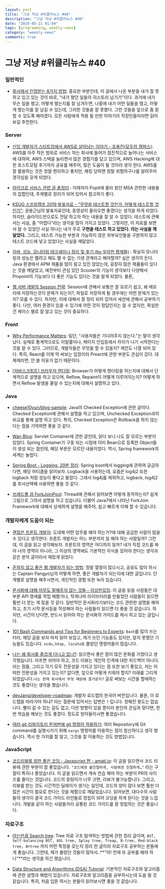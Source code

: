 ```yaml
---
layout: post
title: "그냥 저냥 #위클리뉴스 #40"
description: "그냥 저냥 #위클리뉴스 #40"
date: "2019-05-21 01:04"
tags: [programming, weekly-news]
category: "weekly-news"
comments: true
---
```


# 그냥 저냥 #위클리뉴스 #40

### 일반적인

* [회사에서 인정받는 8가지 방법](https://ppss.kr/archives/195590): 중요한 부분인데, 이 글에서 나온 부분을 내가 잘 못하고 있고 있는 것이 바로, "내가 했던 일들의 히스토리 남기기"이다. 과거에 내가 무슨 일을 했고, 어떻게 했는지를 잘 남겨두면, 나중에 내가 어떤 일들을 했고, 어떻게 했는지를 잘 남길 수 있는데, 그러한 것들을 잘 못했다. 그런 것들을 앞으로 좀 잘 할 수 있도록 해야겠다. 모든 사람에게 적용 될 만한 이야기라 직장인들이라면 읽어보길 추천한다. 

### Server

* [신입 개발자가 스타트업에서 AWS로 살아남는 이야기 - 조용진(모두의 캠퍼스)](https://www.youtube.com/watch?v=r6TFnNQsQLY&feature=youtu.be): AWS를 아주 작은 범위로 서비스 하는 회사에 들어가 점진적으로 늘어나는 서비스에 대하여, AWS 스택을 늘리면서 많은 경험기를 담고 있으며, AWS Hacking에 대한 포스트모텀 후기까지 공유를 해주어, 많은 도움이 될 것이라 생각 한다. AWS를 잘 활용하는 것은 정말 편리하고 좋지만, 해킹 당하면 정말 위험하구나를 알려주어 경각심을 갖게 되었다. 

* [마이크로 서비스 관련 글 총정리](https://www.popit.kr/%EB%A7%88%EC%9D%B4%ED%81%AC%EB%A1%9C-%EC%84%9C%EB%B9%84%EC%8A%A4-%EA%B4%80%EB%A0%A8-%EA%B8%80-%EC%B4%9D%EC%A0%95%EB%A6%AC/?fbclid=IwAR2QFsIkD1aUu7pxV2AAt2Awgd0meniEHMljWcMUaz2_9qX1TQbLGap3M6Y) : 이제까지 Popit에 올라 왔던 MSA 관련한 내용들의 집합인데, 주제별로 정리가 되어 있어서 참고하기 좋다. 

* [KSUG 스프링캠프 2019 발표자료 - "무엇을 테스트할 것인가, 어떻게 테스트할 것인가"](https://www.slideshare.net/ssuser59a869/ksug-2019?fbclid=IwAR2UcYpT58l7AUEPj8vAXIUpllk4meCTlLk4aGDZJSnaECgMwpRR1sVkYAc): 권용근님의 발표자료인데, 동영상이 올라오면 좋겠다는 생각을 하게 되었다. 하지만, 슬라이드만으로도 전달 하고자 하는 내용을 잘 알 수 있었다. 테스트에 관해서는 사실, 좀 "어렵다"라는 생각을 많이 가지고 있었다. 그렇지만, 이 자료를 보면서 알 수 있었던 사실 하나는 내가 주로 **구현을 테스트 하고 있었다. 라는 사실을 깨달았다.** 그리고, 테스트 가능한 부분과 가능하지 않은 외부요인들을 구분하지 않고 테스트 코드에 넣고 있었다는 사실을 깨달았다. 

* [자바, 성능, 모니터링 테크세미나 정리 및 후기 (by 우아한 형제들)](https://taetaetae.github.io/2019/05/12/got-of-java-seminar/) : 확실히 모니터링과 성능은 뗄려고 해도 뗄 수 없는 기생 관계라고 해야할까? 싶은 생각이 든다. Java 환경에서 APM 제품을 많이 알고 있진 않았는데, 굉장히 많은 제품들이 있다는 것을 깨달았고, 예전부터 관심 있던 Scouter의 기능이 생각보다 다양해서 Pinpoint의 기능보다 더 좋은 기능도 있다는 것을 알게 되었다. 물론, 

* [웹 서버 개발의 Session 전략](https://devhaks.github.io/2019/04/20/session-strategy/): Session에 관해서 보통은 잘 모르기 쉽고, 왜 메모리에 저장하는것이 문제가 되는지?, 파일로 저장하게 될 경우에는 어떤 문제가 있는지? 모를 수 있다. 하지만, 이에 대해서 잘 정리 되어 있어서 세션에 관해서 공부하기 좋다. 다만, 여러 환경이 있을 수 있기에 어떤 것이 정답인지는 알 수 없지만, 확실한 건 케이스 별로 잘 알고 있는 것이 중요하다.

### Front

* [Why Performance Matters](https://developers.google.com/web/fundamentals/performance/why-performance-matters/): 일단, "사용자들은 기다려주지 않는다."는 말이 생각 났다. 실제로 통계적으로도 이탈률이나, 페이지 인입등에서 차이가 나기 시작한다는 것을 알 수 있다. 그러므로, 개발자들은 무엇을 할 수 있을지? 제안도 나열 되어 있다. 특히, React를 이제 막 써보는 입장이라 Preact에 관한 부분도 관심이 갔다. 대체제라면, 안 쓸 이유가 없기 때문이다. 

* [[자바스크립트] 브라우저 렌더링](https://12bme.tistory.com/140): Browser가 어떻게 렌더링을 하는지에 대해서 단계적으로 설명을 하고 있으며, Reflow, Repaint이 어떻게 이루어지는지? 어떻게 하면서 Reflow 발생을 줄일 수 있는지에 대해서 설명하고 있다. 

### Java

* [cheese10yun/blog-sample](https://github.com/cheese10yun/blog-sample/blob/master/exception/README.md): Java의 Checked Exception에 관한 글이다. Checked Exception에 관해서 설명을 하고 있으며, Unchecked Exception과의 비교를 통해 설명 하고 있다. 특히, Checked Exception은 Rollback을 하지 않는 다는 점을 기억하면 좋을 것 같다. 

* [Wan Blog](https://minwan1.github.io/2017/10/08/2017-10-08-Spring-Container): Servlet Container에 관한 글인데, 읽다 보니 나도 잘 모르는 부분이 있었다. Spring Container가 구동 되는 시점에 이미 Bean으로 등록한 Object들이 생성 되는 점인데, 해당 부분은 모르던 내용이었다. 역시, Spring framework의 세계는 놀랍다. 

* [Spring Boot - Logging, 20분 정리](https://www.sangkon.com/2019/03/18/hands-on-springboot-logging/): Spring boot에서 logging에 관하여 궁금하다면, 해당 아티클을 읽어보자. Logback을 사용하는데, 요즘은 log4j2 또한 logback 처럼 성능이 좋다고 들었다. 그래서 log4j를 제외하고, logback, log4j2를 취사선택해 사용하면 좋을 것 같다. 

* [쓰레드풀 과 ForkJoinPool](https://hamait.tistory.com/m/612): Thread에 관해서 읽어보면 어떻게 동작하는지? 쉽게 그림으로 그려서 설명을 하고 있습니다. 더불어 Java7에서 나타난 ForkJoin Framework에 대해서 상세하게 설명을 해주어, 쉽고 빠르게 이해 할 수 있습니다.

### 개발자에게 도움이 되는

* [괜찮은 프론트 개발자](https://cresumerjang.github.io/2019/05/10/Frontend-Developer/): 도대체 어떤 업무를 해야 하는가?에 대해 궁금한 사람이 많을 수 있다고 생각한다. 프론트 개발자는 어느 부분까지 일 해야 하는 사람일까? 그런데, 이 글을 읽고 생각해보자. 프론트의 영역은 어디까지 일까? 내가 직접 코드를 짜야 나의 영역이 아니라, 그 이상의 영역에도 기본적인 지식을 있어야 한다는 생각과 같은 분의 글이라서 재밌게 읽었다. 

* [흔하지 않고 좋은 웹 개발자가 되는 방법](https://joshua1988.github.io/web-development/translation/how-to-become-uncommonly-web-dev/): 정말 열정이 많으시고, 공유도 많이 하시는 Captain Pangyo님의 어떻게 하면, 좋은 개발자가 되는지에 대한 글입니다. 단계별로 설명을 해주시면서, 개인적인 경험 또한 녹아 있습니다. 

* [문서화에 대해 아무도 말해주지 않는 것들 - 이상한모임](http://blog.weirdx.io/post/60414): 이 글을 읽을 사람들은 대부분 API 명세를 작업 해봤거나, 작게나마 라이브러리를 만들었던 사람들이 읽으면 훨씬 더 얻는 게 많을 것 같다. 일반적인 문서화라기보다는 코드 관련한 설명을 해야하고, 초기 시작 문서등을 작성해야 하는 사람들이 읽으면 더 좋을 것 같습니다. 하지만,  시간이 난다면, 반드시 읽어야 하는 문서화의 가이드를 제시 하고 있는 글입니다. 

* [101 Bash Commands and Tips for Beginners to Experts](https://dev.to/awwsmm/101-bash-commands-and-tips-for-beginners-to-experts-30je#first-commands): `Bash`를 많이 쓰는 터라, 해당 글을 보자 마자 읽어 보았고, 제가 쓰던 기능들도 있지만, 알지 못했던 기능들도 있습니다. `ncdu,htop, locate등` 몰랐던 명령어들이 많습니다. 

* [나는 왜 회사를 즐겁게 다니고 있나?](https://brunch.co.kr/@imagineer/314): 읽으면서 좋은 점이 많은 문화를 가졌다고 생각했습니다. 아프면 쉬어야 하고, 코드 리뷰는 개인의 인격에 대한 피드백이 아니다.라는 점들, 그리고 각기 모두 전문성을 가지고 있다는 점 또한 보기 좋았고, 저는 어떠한 전문성을 가지고 있는지? 없다면, 앞으로 어떻게 키워야 할지? 미래를 그리게 되었습니다.`나는 현재 회사에서 무엇 때문에 즐거운지?` 글로 써보는 시간을 할애하는 것도 좋겠다는 생각을 했습니다. 

* [devJang/developer-roadmap](https://github.com/devJang/developer-roadmap/blob/master/readme.md): 개발자 로드맵의 한국어 버전입니다. 물론, 이 로드맵을 따라가야 하냐? 라는 질문에 있어서는 답변은 `?` 입니다. 정해진 왕도는 없습니다. 빨리 갈 수 있는 길도 없고, 다만 방향이 있을 뿐이라 본인의 관심과 맞다면, 한 번 학습을 해보는 것도 좋겠다. 정도로 받아들이시면 좋겠습니다. 

* [여러 git 리파지토리 한꺼번에 git 명령어 적용하기](http://tech.javacafe.io/2018/12/15/%EC%97%AC%EB%9F%AC_git_%EB%A6%AC%ED%8C%8C%EC%A7%80%ED%86%A0%EB%A6%AC_%ED%95%9C%EA%BA%BC%EB%B2%88%EC%97%90_git_%EB%AA%85%EB%A0%B9%EC%96%B4_%EC%A0%81%EC%9A%A9%ED%95%98%EA%B8%B0/): 여러 Repository에 Git command를 실행시키기 위해 `xargs` 명령어를 이용하는 점이 참신하다고 생각 했습니다. 역시 한 가지를 잘 알고, 그것을 잘 이용하는 것도 방법입니다. 

### JavaScript

* [코드리뷰를 위한 좋은 코딩 - Javascript 편 - amati.io](https://amati.io/2019/04/18/good-coding-for-codereview-on-javascript/): 이 글을 읽으면서 코드 리뷰에 관한 부분이 참 좋았습니다. `"코드에겐 불친절하게, 사람에겐 친절하게…"` 라는 구절이 특히나 좋았습니다. 이 글을 읽으면서 계속 연습 해야 하는 부분이 PR의 사이즈를 줄이는 것입니다. 코드의 뭉텅이가 너무 크면, 리뷰가 불가능합니다. 그리고, 리뷰를 받는 것도 시간적인 딜레이가 생기는 일인데, 코드의 양이 많다 보면 훨씬 더 많은 시간이 필요로 한다는 것을 체험으로 깨달았습니다. 읽어보면, 대다수의 사람들의 생각이 결국 코드 가이드 라인들로 정립이 되어 코딩을 하게 된다는 것을 느낍니다. 개발을 같이 하는 사람들끼리 공통된 코드 가이드를 잘 정립하는 것은 좋습니다. 

### 자료구조

* [아는만큼 Search tree](https://hackerwins.github.io/2019-05-10/search-tree?utm_source=gaerae.com&utm_campaign=%EA%B0%9C%EB%B0%9C%EC%9E%90%EC%8A%A4%EB%9F%BD%EB%8B%A4&utm_medium=social): Tree 자료 구조 탐색하는 방법에 관한 정리 글이며, `BST, Self-balancing BST, AVL tree, Splay tree, Treap, B-tree, Red-black tree, B+tree` 까지 어떤 특징을 갖는지 정리 한 글이라 자료구조 공부하는 분들에게 좋습니다. 그런데, 제가 몰랐던 것들이 많아서..**"아! 언제 또 공부를 해야 하나"**라는 생각을 하긴 했습니다. 

* [Data Structure and Algorithms (DSA) Tutorial](http://www.tutorialspoint.com/data_structures_algorithms): 기본적인 자료구조와 알고리즘에 관한 설명과 해법이 있습니다. 자료구조와 알고리즘을 공부하시는데 도움 될 것 같습니다. 특히, 처음 입문 하시는 분들이 읽어보시면 좋을 것 같습니다.

